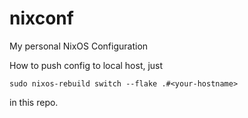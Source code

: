 # nixconf
My personal NixOS Configuration

How to push config to local host, just
```
sudo nixos-rebuild switch --flake .#<your-hostname>
```
in this repo.
